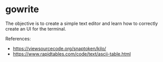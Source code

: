 # gowrite

The objective is to create a simple text editor and learn how to correctly create an UI for the terminal.

References:
- https://viewsourcecode.org/snaptoken/kilo/
- https://www.rapidtables.com/code/text/ascii-table.html

